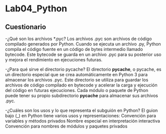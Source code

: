 # Lab04_Python
## Cuestionario
-¿Qué son los archivos *.pyc?
Los archivos .pyc son archivos de código compilado generados por Python. Cuando se ejecuta un archivo .py, Python compila el código fuente en un código de bytes intermedio llamado bytecode. Este bytecode se guarda en un archivo .pyc para su posterior uso y mejora el rendimiento en ejecuciones futuras.

-¿Para qué sirve el directorio pycache?
El directorio __pycache__, o pycache, es un directorio especial que se crea automáticamente en Python 3 para almacenar los archivos .pyc. Este directorio se utiliza para guardar los archivos de código compilado en bytecode y acelerar la carga y ejecución del código en futuras ejecuciones. Cada módulo o paquete de Python puede tener su propio subdirectorio __pycache__ para almacenar sus archivos .pyc.

-¿Cuáles son los usos y lo que representa el subguión en Python?
El guion bajo (_) en Python tiene varios usos y representaciones:
  Convención para variables y métodos privados
  Nombre especial en interpretación interactiva
  Convención para nombres de módulos y paquetes privados

